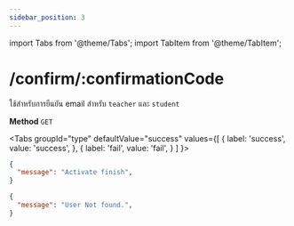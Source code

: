 ```yaml
---
sidebar_position: 3
---
```


import Tabs from '@theme/Tabs';
import TabItem from '@theme/TabItem';

# /confirm/:confirmationCode



ใช้สำหรับการยืนยัน email สำหรับ  `teacher` และ `student`

**Method** `GET`

<Tabs
  groupId="type"
  defaultValue="success"
  values={[
    { label: 'success', value: 'success', },
    { label: 'fail', value: 'fail', }
  ]
}>

<TabItem value="success">

```json title="Response"
{
  "message": "Activate finish",
}
```
</TabItem>

<TabItem value="fail">

```json title="Response"
{
  "message": "User Not found.",
}
```
</TabItem>

</Tabs>
